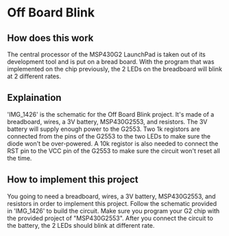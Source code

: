 # Off Board Blink

## How does this work
The central processor of the MSP430G2 LaunchPad is taken out of its development tool and is put on a bread board.
With the program that was implemented on the chip previously, the 2 LEDs on the breadboard will blink at 2 different rates. 

## Explaination
'IMG_1426' is the schematic for the Off Board Blink project. 
It's made of a breadboard, wires, a 3V battery, MSP430G2553, and resistors. 
The 3V battery will supply enough power to the G2553. 
Two 1k registors are connected from the pins of the G2553 to the two LEDs to make sure the diode won't be over-powered. 
A 10k registor is also needed to connect the RST pin to the VCC pin of the G2553 to make sure the circuit won't reset all the time.

## How to implement this project
You going to need a breadboard, wires, a 3V battery, MSP430G2553, and resistors in order to implement this project.
Follow the schematic provided in 'IMG_1426' to build the circuit. 
Make sure you program your G2 chip with the provided project of "MSP430G2553".
After you connect the circuit to the battery, the 2 LEDs should blink at different rate. 